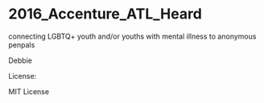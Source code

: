 # 2016_Accenture_ATL_Heard
connecting LGBTQ+ youth and/or youths with mental illness to anonymous penpals

Debbie

License:

MIT License